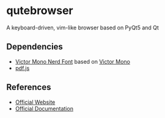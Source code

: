 # qutebrowser

A keyboard-driven, vim-like browser based on PyQt5 and Qt

## Dependencies

- [Victor Mono Nerd Font](https://github.com/ryanoasis/nerd-fonts) based on
  [Victor Mono](https://github.com/rubjo/victor-mono)
- [pdf.js](https://github.com/mozilla/pdf.js)

## References

- [Official Website](https://www.qutebrowser.org/)
- [Official Documentation](https://github.com/qutebrowser/qutebrowser/blob/master/doc/help/index.asciidoc)
